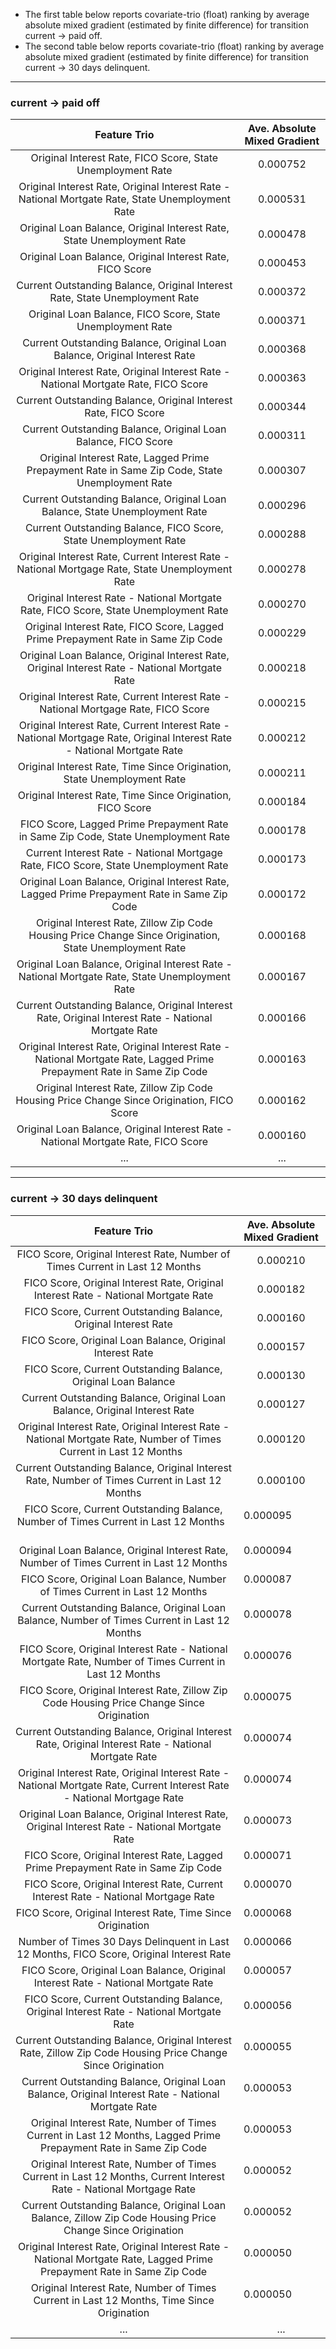- The first table below reports covariate-trio (float) ranking by average absolute mixed gradient (estimated by finite difference) for transition current -> paid off. 
- The second table below reports covariate-trio (float) ranking by average absolute mixed gradient (estimated by finite difference) for transition current -> 30 days delinquent. 

------
### current -> paid off

| Feature Trio                                                                                                            | Ave. Absolute Mixed Gradient |
|:-----------------------------------------------------------------------------------------------------------------------:|:------------------------------:|
| Original Interest Rate, FICO Score, State Unemployment Rate                                                             | 0.000752                     |
| Original Interest Rate, Original Interest Rate - National Mortgate Rate, State Unemployment Rate                        | 0.000531                     |
| Original Loan Balance, Original Interest Rate, State Unemployment Rate                                                  | 0.000478                     |
| Original Loan Balance, Original Interest Rate, FICO Score                                                               | 0.000453                     |
| Current Outstanding Balance, Original Interest Rate, State Unemployment Rate                                            | 0.000372                     |
| Original Loan Balance, FICO Score, State Unemployment Rate                                                              | 0.000371                     |
| Current Outstanding Balance, Original Loan Balance, Original Interest Rate                                              | 0.000368                     |
| Original Interest Rate, Original Interest Rate - National Mortgate Rate, FICO Score                                     | 0.000363                     |
| Current Outstanding Balance, Original Interest Rate, FICO Score                                                         | 0.000344                     |
| Current Outstanding Balance, Original Loan Balance, FICO Score                                                          | 0.000311                     |
| Original Interest Rate, Lagged Prime Prepayment Rate in Same Zip Code, State Unemployment Rate                          | 0.000307                     |
| Current Outstanding Balance, Original Loan Balance, State Unemployment Rate                                             | 0.000296                     |
| Current Outstanding Balance, FICO Score, State Unemployment Rate                                                        | 0.000288                     |
| Original Interest Rate, Current Interest Rate - National Mortgage Rate, State Unemployment Rate                         | 0.000278                     |
| Original Interest Rate - National Mortgate Rate, FICO Score, State Unemployment Rate                                    | 0.000270                     |
| Original Interest Rate, FICO Score, Lagged Prime Prepayment Rate in Same Zip Code                                       | 0.000229                     |
| Original Loan Balance, Original Interest Rate, Original Interest Rate - National Mortgate Rate                          | 0.000218                     |
| Original Interest Rate, Current Interest Rate - National Mortgage Rate, FICO Score                                      | 0.000215                     |
| Original Interest Rate, Current Interest Rate - National Mortgage Rate, Original Interest Rate - National Mortgate Rate | 0.000212                     |
| Original Interest Rate, Time Since Origination, State Unemployment Rate                                                 | 0.000211                     |
| Original Interest Rate, Time Since Origination, FICO Score                                                              | 0.000184                     |
| FICO Score, Lagged Prime Prepayment Rate in Same Zip Code, State Unemployment Rate                                      | 0.000178                     |
| Current Interest Rate - National Mortgage Rate, FICO Score, State Unemployment Rate                                     | 0.000173                     |
| Original Loan Balance, Original Interest Rate, Lagged Prime Prepayment Rate in Same Zip Code                            | 0.000172                     |
| Original Interest Rate, Zillow Zip Code Housing Price Change Since Origination, State Unemployment Rate                 | 0.000168                     |
| Original Loan Balance, Original Interest Rate - National Mortgate Rate, State Unemployment Rate                         | 0.000167                     |
| Current Outstanding Balance, Original Interest Rate, Original Interest Rate - National Mortgate Rate                    | 0.000166                     |
| Original Interest Rate, Original Interest Rate - National Mortgate Rate, Lagged Prime Prepayment Rate in Same Zip Code  | 0.000163                     |
| Original Interest Rate, Zillow Zip Code Housing Price Change Since Origination, FICO Score                              | 0.000162                     |
| Original Loan Balance, Original Interest Rate - National Mortgate Rate, FICO Score                                      | 0.000160                     |
| ...                                                                                                                     | ...                          |

------
### current -> 30 days delinquent

| Feature Trio                                                                                                            | Ave. Absolute Mixed Gradient |
|:-----------------------------------------------------------------------------------------------------------------------:|:------------------------------:|
| FICO Score, Original Interest Rate, Number of Times Current in Last 12 Months                                           | 0.000210                     |
| FICO Score, Original Interest Rate, Original Interest Rate - National Mortgate Rate                                     | 0.000182                     |
| FICO Score, Current Outstanding Balance, Original Interest Rate                                                         | 0.000160                     |
| FICO Score, Original Loan Balance, Original Interest Rate                                                               | 0.000157                     |
| FICO Score, Current Outstanding Balance, Original Loan Balance                                                          | 0.000130                     |
| Current Outstanding Balance, Original Loan Balance, Original Interest Rate                                              | 0.000127                     |
| Original Interest Rate, Original Interest Rate - National Mortgate Rate, Number of Times Current in Last 12 Months      | 0.000120                     |
| Current Outstanding Balance, Original Interest Rate, Number of Times Current in Last 12 Months                          | 0.000100                     |
| FICO Score, Current Outstanding Balance, Number of Times Current in Last 12 Months                                      | 0.000095                     |
| Original Loan Balance, Original Interest Rate, Number of Times Current in Last 12 Months                                | 0.000094                     |
| FICO Score, Original Loan Balance, Number of Times Current in Last 12 Months                                            | 0.000087                     |
| Current Outstanding Balance, Original Loan Balance, Number of Times Current in Last 12 Months                           | 0.000078                     |
| FICO Score, Original Interest Rate - National Mortgate Rate, Number of Times Current in Last 12 Months                  | 0.000076                     |
| FICO Score, Original Interest Rate, Zillow Zip Code Housing Price Change Since Origination                              | 0.000075                     |
| Current Outstanding Balance, Original Interest Rate, Original Interest Rate - National Mortgate Rate                    | 0.000074                     |
| Original Interest Rate, Original Interest Rate - National Mortgate Rate, Current Interest Rate - National Mortgage Rate | 0.000074                     |
| Original Loan Balance, Original Interest Rate, Original Interest Rate - National Mortgate Rate                          | 0.000073                     |
| FICO Score, Original Interest Rate, Lagged Prime Prepayment Rate in Same Zip Code                                       | 0.000071                     |
| FICO Score, Original Interest Rate, Current Interest Rate - National Mortgage Rate                                      | 0.000070                     |
| FICO Score, Original Interest Rate, Time Since Origination                                                              | 0.000068                     |
| Number of Times 30 Days Delinquent in Last 12 Months, FICO Score, Original Interest Rate                                | 0.000066                     |
| FICO Score, Original Loan Balance, Original Interest Rate - National Mortgate Rate                                      | 0.000057                     |
| FICO Score, Current Outstanding Balance, Original Interest Rate - National Mortgate Rate                                | 0.000056                     |
| Current Outstanding Balance, Original Interest Rate, Zillow Zip Code Housing Price Change Since Origination             | 0.000055                     |
| Current Outstanding Balance, Original Loan Balance, Original Interest Rate - National Mortgate Rate                     | 0.000053                     |
| Original Interest Rate, Number of Times Current in Last 12 Months, Lagged Prime Prepayment Rate in Same Zip Code        | 0.000053                     |
| Original Interest Rate, Number of Times Current in Last 12 Months, Current Interest Rate - National Mortgage Rate       | 0.000052                     |
| Current Outstanding Balance, Original Loan Balance, Zillow Zip Code Housing Price Change Since Origination              | 0.000052                     |
| Original Interest Rate, Original Interest Rate - National Mortgate Rate, Lagged Prime Prepayment Rate in Same Zip Code  | 0.000050                     |
| Original Interest Rate, Number of Times Current in Last 12 Months, Time Since Origination                               | 0.000050                     |
| ...                                                                                                                     | ...                          |

